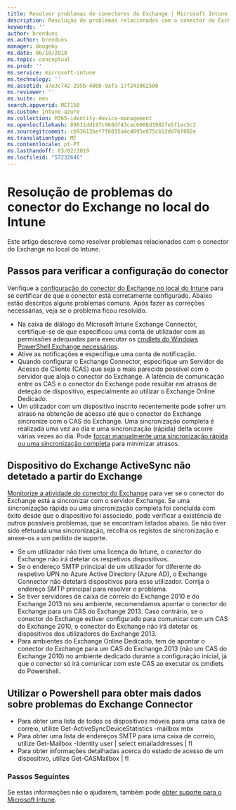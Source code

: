 ```yaml
---
title: Resolver problemas de conectores do Exchange | Microsoft Intune
description: Resolução de problemas relacionados com o conector do Exchange no local do Intune.
keywords: ''
author: brenduns
ms.author: brenduns
manager: dougeby
ms.date: 06/18/2018
ms.topic: conceptual
ms.prod: ''
ms.service: microsoft-intune
ms.technology: ''
ms.assetid: a7e3c742-295b-40bb-9afa-17f243062500
ms.reviewer: ''
ms.suite: ems
search.appverid: MET150
ms.custom: intune-azure
ms.collection: M365-identity-device-management
ms.openlocfilehash: 89611dd197c968df43cac6006d3982fe5f1ec5c2
ms.sourcegitcommit: cb93613bef7f6015a4c4095e875cb12dd76f002e
ms.translationtype: MT
ms.contentlocale: pt-PT
ms.lasthandoff: 03/02/2019
ms.locfileid: "57232646"
---
```

# <a name="troubleshoot-the-intune-on-premises-exchange-connector"></a>Resolução de problemas do conector do Exchange no local do Intune

Este artigo descreve como resolver problemas relacionados com o conector do Exchange no local do Intune.

## <a name="steps-for-checking-the-connector-configuration"></a>Passos para verificar a configuração do conector 

Verifique a [configuração do conector do Exchange no local do Intune](exchange-connector-install.md) para se certificar de que o conector está corretamente configurado. Abaixo estão descritos alguns problemas comuns. Após fazer as correções necessárias, veja se o problema ficou resolvido.

 - Na caixa de diálogo do Microsoft Intune Exchange Connector, certifique-se de que especificou uma conta de utilizador com as permissões adequadas para executar os [cmdlets do Windows PowerShell Exchange necessários](exchange-connector-install.md#exchange-cmdlet-requirements).
- Ative as notificações e especifique uma conta de notificação.
 - Quando configurar o Exchange Connector, especifique um Servidor de Acesso de Cliente (CAS) que seja o mais parecido possível com o servidor que aloja o conector do Exchange. A latência de comunicação entre os CAS e o conector do Exchange pode resultar em atrasos de deteção de dispositivo, especialmente ao utilizar o Exchange Online Dedicado.
 - Um utilizador com um dispositivo inscrito recentemente pode sofrer um atraso na obtenção de acesso até que o conector do Exchange sincronize com o CAS do Exchange. Uma sincronização completa é realizada uma vez ao dia e uma sincronização (rápida) delta ocorre várias vezes ao dia.  Pode [forçar manualmente uma sincronização rápida ou uma sincronização completa](exchange-connector-install.md#manually-force-a-quick-sync-or-full-sync) para minimizar atrasos.
 
## <a name="exchange-activesync-device-not-discovered-from-exchange"></a>Dispositivo do Exchange ActiveSync não detetado a partir do Exchange
[Monitorize a atividade do conector do Exchange](exchange-connector-install.md#on-premises-exchange-connector-high-availability-support) para ver se o conector do Exchange está a sincronizar com o servidor Exchange. Se uma sincronização rápida ou uma sincronização completa foi concluída com êxito desde que o dispositivo foi associado, pode verificar a existência de outros possíveis problemas, que se encontram listados abaixo. Se não tiver sido efetuada uma sincronização, recolha os registos de sincronização e anexe-os a um pedido de suporte.

 - Se um utilizador não tiver uma licença do Intune, o conector do Exchange não irá detetar os respetivos dispositivos.
 - Se o endereço SMTP principal de um utilizador for diferente do respetivo UPN no Azure Active Directory (Azure AD), o Exchange Connector não detetará dispositivos para esse utilizador. Corrija o endereço SMTP principal para resolver o problema.
 - Se tiver servidores de caixa de correio do Exchange 2010 e do Exchange 2013 no seu ambiente, recomendamos apontar o conector do Exchange para um CAS do Exchange 2013. Caso contrário, se o conector do Exchange estiver configurado para comunicar com um CAS do Exchange 2010, o conector do Exchange não irá detetar os dispositivos dos utilizadores do Exchange 2013. 
- Para ambientes do Exchange Online Dedicado, tem de apontar o conector do Exchange para um CAS do Exchange 2013 (não um CAS do Exchange 2010) no ambiente dedicado durante a configuração inicial, já que o conector só irá comunicar com este CAS ao executar os cmdlets do Powershell.


## <a name="using-powershell-to-get-more-data-on-exchange-connector-issues"></a>Utilizar o Powershell para obter mais dados sobre problemas do Exchange Connector
- Para obter uma lista de todos os dispositivos móveis para uma caixa de correio, utilize Get-ActiveSyncDeviceStatistics -mailbox mbx
- Para obter uma lista de endereços SMTP para uma caixa de correio, utilize Get-Mailbox -Identity user | select emailaddresses | fl
- Para obter informações detalhadas acerca do estado de acesso de um dispositivo, utilize Get-CASMailbox <upn> | fl

### <a name="next-steps"></a>Passos Seguintes
Se estas informações não o ajudarem, também pode [obter suporte para o Microsoft Intune](get-support.md).
